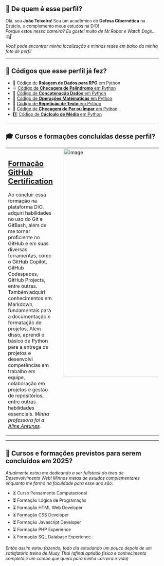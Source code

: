 ## 💭 De quem é esse perfil?

Olá, sou **João Teixeira**! Sou um acadêmico de **Defesa Cibernética** na [Estácio](estácio.br), e complemento meus estudos na [DIO](https://www.dio.me/)!  
_Porque estou nessa carreira? Eu gostei muito de Mr.Robot e Watch Dogs... 🤓🤫_

*Você pode encontrar minha localização e minhas redes em baixo da minha foto de perfil.*

---

## 📜 Códigos que esse perfil já fez?

- 🎲 [Código de **Rolagem de Dados para RPG** em Python](https://github.com/joaocvteixeira/tormenta-20/blob/main/dados.py)
- ♾️ [Código de **Checagem de Palíndromo** em Python](https://github.com/joaocvteixeira/copilotando-python/blob/main/codigos_python_copilotados/check_palindromo.py)
- 🤝 [Código de **Concatenação Dados** em Python](https://github.com/joaocvteixeira/copilotando-python/blob/main/codigos_python_copilotados/concat_dados.py)
- 🧮 [Código de **Operações Matématicas** em Python](https://github.com/joaocvteixeira/copilotando-python/blob/main/codigos_python_copilotados/ope_mat.py)
- 🔄 [Código de **Repetição de Texto** em Python](https://github.com/joaocvteixeira/copilotando-python/blob/main/codigos_python_copilotados/repet_txt.py)
- 🔢 [Código de **Checagem de Par ou Ímpar** em Python](https://github.com/joaocvteixeira/copilotando-python/blob/main/codigos_python_copilotados/par_impar.py)
- 3️⃣ [Código de **Cáclculo de Média** em Python](https://github.com/joaocvteixeira/copilotando-python/blob/main/codigos_python_copilotados/media_tres.py)

---

## 🎓 Cursos e formações concluídas desse perfil?

<table>
  <tr>
    <td style="vertical-align: top;">
      <h2><a href="https://hermes.dio.me/certificates/BKONMZIO.pdf">Formação GitHub Certification</a></h2>
      <p>Ao concluir essa formação na plataforma DIO, adquiri habilidades no uso do Git e GitBash, além de me tornar proficiente no GitHub e em suas diversas ferramentas, como o GitHub Copilot, GitHub Codespaces, GitHub Projects, entre outras. Também adquiri conhecimentos em Markdown, fundamentais para a documentação e formatação de projetos. Além disso, aprendi o básico de Python para a entrega de projetos e desenvolvi competências em trabalho em equipe, colaboração em projetos e gestão de repositórios, entre outras habilidades essenciais. <em>Minha professora foi a <a href="https://github.com/alinealien">Aline Antunes</a>.</em></p>
    </td>
    <td style="vertical-align: top; width: 750px;">
      <img src="https://github.com/user-attachments/assets/a39cbe30-c46a-42f6-8bf3-3e236c889015" alt="image" width="750" style="margin-left: 20px;">
    </td>
  </tr>
</table>

---

## 📅 Cursos e formações previstos para serem concluídos em 2025?

_Atualmente estou me dedicando a ser fullstack da área de Desenvolvimento Web! Minhas metas de estudos complementares enquanto me formo na faculdade para esse ano são:_

- ⏳ Curso Pensamento Computacional
- ⏳ Formação Lógica de Programação
- ⏳ Formação HTML Web Developer
- ⏳ Formação CSS Developer
- ⏳ Formação Javascript Developer
- ⏳ Formação PHP Experience
- ⏳ Formação SQL Database Experience

_Então assim estou fazendo, todo dia estudando um pouco depois de um satisfatório treino de Muay Thai (afinal aptidão física e conhecimento completo é um combo que quero para minha carreira e vida)_
